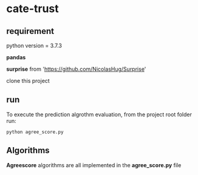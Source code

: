 # cate-trust

## requirement

python version = 3.7.3

**pandas**

**surprise** from 'https://github.com/NicolasHug/Surprise'

clone this project

## run
To execute the prediction algrothm evaluation, from the project root folder run:

``python agree_score.py``


## Algorithms
**Agreescore** algorithms are all implemented in the **agree_score.py** file

